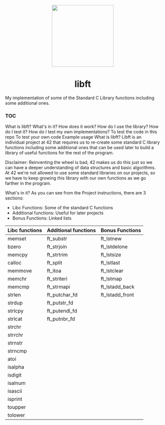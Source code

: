 <div id="header" align="center">
  <img src="https://media.giphy.com/media/ztl9x7JlhSlU4MWD6h/giphy.gif" width="200"/>
</div>

<h1 align="center">libft</h1>

My implementation of some of the Standard C Library functions including some additional ones.

### TOC
What is libft?
What's in it?
How does it work?
How do I use the library?
How do I test it? How do I test my own implementations?
To test the code in this repo
To test your own code
Example usage
What is libft?
Libft is an individual project at 42 that requires us to re-create some standard C library functions including some additional ones that can be used later to build a library of useful functions for the rest of the program.

Disclaimer: Reinventing the wheel is bad, 42 makes us do this just so we can have a deeper understanding of data structures and basic algorithms. At 42 we're not allowed to use some standard libraries on our projects, so we have to keep growing this library with our own functions as we go farther in the program.

What's in it?
As you can see from the Project instructions, there are 3 sections:

- Libc Functions: Some of the standard C functions
- Additional functions: Useful for later projects
- Bonus Functions: Linked lists

| Libc functions | Additional functions | Bonus Functions |
| -------------- | -------------------- | --------------- |
| memset	       | ft_substr   	        | ft_lstnew	      |
| bzero	         | ft_strjoin           | ft_lstdelone	  |
| memcpy         | ft_strtrim	          | ft_lstsize      | 
| calloc         | ft_split	            | ft_lstlast      |
| memmove	       | ft_itoa	            | ft_lstclear	    |
| memchr	       | ft_striteri	        | ft_lstmap	      |
| memcmp	       | ft_strmapi		        | ft_lstadd_back	|
| strlen	       | ft_putchar_fd        | ft_lstadd_front |
| strdup	       | ft_putstr_fd         |                 |
| strlcpy	       | ft_putendl_fd        |                 |
| strlcat	       | ft_putnbr_fd         |                 |
| strchr			   | 		                  |                 |
| strrchr			   | 	                    |                 |
| strnstr			   |                      |                 |
| strncmp			   |                      |                 |
| atoi	         |                      |                 |
| isalpha		     |                      |                 |
| isdigit			   |                      |                 |
| isalnum			   |                      |                 |
| isascii			   |                      |                 |
| isprint			   |                      |                 |
| toupper			   |                      |                 |
| tolower        |                      |                 |

